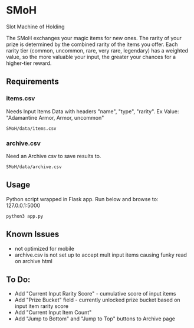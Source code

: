# SMoH
Slot Machine of Holding

The SMoH exchanges your magic items for new ones.
The rarity of your prize is determined by the combined rarity of the items you offer. Each rarity tier (common, uncommon, rare, very rare, legendary) has a weighted value, so the more valuable your input, the greater your chances for a higher-tier reward.

## Requirements
### items.csv
Needs Input Items Data with headers "name", "type", "rarity". Ex Value: "Adamantine Armor, Armor, uncommon"

```shellsession
SMoH/data/items.csv
```

### archive.csv
Need an Archive csv to save results to.
```shellsession
SMoH/data/archive.csv
```

## Usage
Python script wrapped in Flask app. Run below and browse to: 127.0.0.1:5000
```shellsession
python3 app.py
```

## Known Issues
* not optimized for mobile
* archive.csv is not set up to accept mult input items causing funky read on archive html

## To Do:
* Add "Current Input Rarity Score" - cumulative score of input items
* Add "Prize Bucket" field - currently unlocked prize bucket based on input item rarity score
* Add "Current Input Item Count"
* Add "Jump to Bottom" and "Jump to Top" buttons to Archive page

